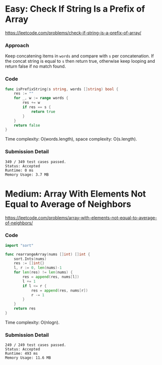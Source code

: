 # Easy: Check If String Is a Prefix of Array

https://leetcode.com/problems/check-if-string-is-a-prefix-of-array/

### Approach

Keep concatening items in `words` and compare with `s` per concatenation. If the concat string is equal to `s` then return true, otherwise keep looping and return false if no match found.

### Code

```go
func isPrefixString(s string, words []string) bool {
	res := ""
	for _, w := range words {
		res += w
		if res == s {
			return true
		}
	}
	return false
}
```

Time complexity: O(words.length), space complexity: O(s.length).

### Submission Detail

```
349 / 349 test cases passed.
Status: Accepted
Runtime: 0 ms
Memory Usage: 3.7 MB
```

# Medium: Array With Elements Not Equal to Average of Neighbors

https://leetcode.com/problems/array-with-elements-not-equal-to-average-of-neighbors/

### Code

```go
import "sort"

func rearrangeArray(nums []int) []int {
	sort.Ints(nums)
	res := []int{}
	l, r := 0, len(nums)-1
	for len(res) != len(nums) {
		res = append(res, nums[l])
		l += 1
		if l <= r {
			res = append(res, nums[r])
			r -= 1
		}
	}
	return res
}
```

Time complexity: O(nlogn).

### Submission Detail

```
249 / 249 test cases passed.
Status: Accepted
Runtime: 493 ms
Memory Usage: 11.6 MB
```
